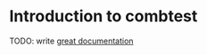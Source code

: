 # Introduction to combtest

TODO: write [great documentation](http://jacobian.org/writing/what-to-write/)
